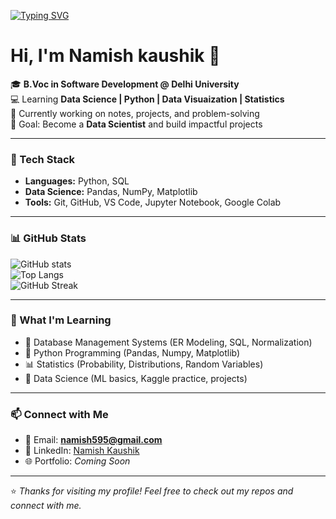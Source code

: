 <!-- Typing Intro -->
[![Typing SVG](https://readme-typing-svg.herokuapp.com?size=30&color=FF5733&center=true&vCenter=true&width=600&lines=Hi+👋,+I'm+Namish+Kaushik;Data+Science+Enthusiast;Python+%7C+DBMS+%7C+Statistics+Learner;Always+Learning+Something+New)](https://git.io/typing-svg)

# Hi, I'm Namish kaushik 👋  

🎓 **B.Voc in Software Development @ Delhi University**  
💻 Learning **Data Science | Python | Data Visuaization | Statistics**  
🌱 Currently working on notes, projects, and problem-solving  
🚀 Goal: Become a **Data Scientist** and build impactful projects  

---

### 🔧 Tech Stack
- **Languages:** Python, SQL  
- **Data Science:** Pandas, NumPy, Matplotlib  
- **Tools:** Git, GitHub, VS Code, Jupyter Notebook, Google Colab  

---

### 📊 GitHub Stats
![GitHub stats](https://github-readme-stats.vercel.app/api?username=Namishkaushik&show_icons=true&theme=radical)  
![Top Langs](https://github-readme-stats.vercel.app/api/top-langs/?username=Namishkaushik&layout=compact&theme=radical)  
![GitHub Streak](https://github-readme-streak-stats.herokuapp.com/?user=Namishkaushik&theme=radical)  

---

### 🌱 What I'm Learning
- 📘 Database Management Systems (ER Modeling, SQL, Normalization)  
- 🐍 Python Programming (Pandas, Numpy, Matplotlib)  
- 📊 Statistics (Probability, Distributions, Random Variables)  
- 🤖 Data Science (ML basics, Kaggle practice, projects)    

---

### 📫 Connect with Me
- 📧 Email: **namish595@gmail.com**  
- 💼 LinkedIn: [Namish Kaushik](https://www.linkedin.com/in/namish-kaushik)  
- 🌐 Portfolio: *Coming Soon*  

---

⭐️ *Thanks for visiting my profile! Feel free to check out my repos and connect with me.*  
